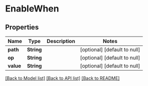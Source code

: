 # EnableWhen
## Properties

| Name | Type | Description | Notes |
|------------ | ------------- | ------------- | -------------|
| **path** | **String** |  | [optional] [default to null] |
| **op** | **String** |  | [optional] [default to null] |
| **value** | **String** |  | [optional] [default to null] |

[[Back to Model list]](../README.md#documentation-for-models) [[Back to API list]](../README.md#documentation-for-api-endpoints) [[Back to README]](../README.md)

